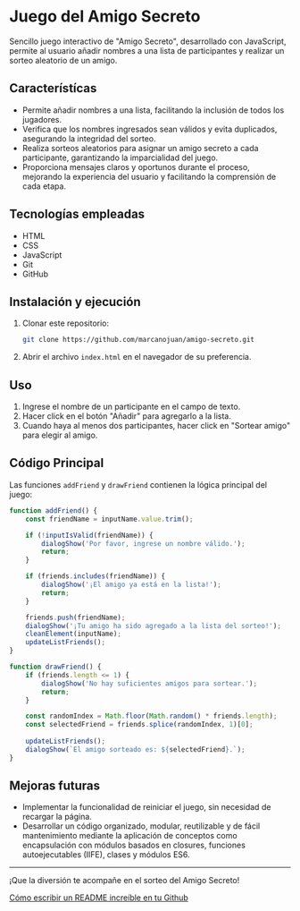# Juego del Amigo Secreto



Sencillo juego interactivo de "Amigo Secreto", desarrollado con JavaScript, permite al usuario añadir nombres a una lista de participantes y realizar un sorteo aleatorio de un amigo.

## Característícas

- Permite añadir nombres a una lista, facilitando la inclusión de todos los jugadores.
- Verifica que los nombres ingresados sean válidos y evita duplicados, asegurando la integridad del sorteo.
- Realiza sorteos aleatorios para asignar un amigo secreto a cada participante, garantizando la imparcialidad del juego.
- Proporciona mensajes claros y oportunos durante el proceso, mejorando la experiencia del usuario y facilitando la comprensión de cada etapa.

## Tecnologías empleadas

- HTML
- CSS
- JavaScript
- Git
- GitHub

## Instalación y ejecución

1. Clonar este repositorio:
   
   ```bash
   git clone https://github.com/marcanojuan/amigo-secreto.git
   ```

2. Abrir el archivo `index.html` en el navegador de su preferencia.

## Uso

1. Ingrese el nombre de un participante en el campo de texto.
2. Hacer click en el botón "Añadir" para agregarlo a la lista.
3. Cuando haya al menos dos participantes, hacer click en "Sortear amigo" para elegir al amigo.

## Código Principal

Las funciones `addFriend` y `drawFriend` contienen la lógica principal del juego:

```javascript
function addFriend() {
    const friendName = inputName.value.trim();

    if (!inputIsValid(friendName)) {
        dialogShow('Por favor, ingrese un nombre válido.');
        return;
    }

    if (friends.includes(friendName)) {
        dialogShow('¡El amigo ya está en la lista!');
        return;
    }

    friends.push(friendName);
    dialogShow('¡Tu amigo ha sido agregado a la lista del sorteo!');
    cleanElement(inputName);
    updateListFriends();
}
```

```javascript
function drawFriend() {
    if (friends.length <= 1) {
        dialogShow('No hay suficientes amigos para sortear.');
        return;
    }

    const randomIndex = Math.floor(Math.random() * friends.length);
    const selectedFriend = friends.splice(randomIndex, 1)[0];
    
    updateListFriends();
    dialogShow(`El amigo sorteado es: ${selectedFriend}.`);
}
```

## Mejoras futuras

- Implementar la funcionalidad de reiniciar el juego, sin necesidad de recargar la página.
- Desarrollar un código organizado, modular, reutilizable y de fácil mantenimiento mediante la aplicación de conceptos como encapsulación con módulos basados en closures, funciones autoejecutables (IIFE), clases y módulos ES6.

---

¡Que la diversión te acompañe en el sorteo del Amigo Secreto!

[Cómo escribir un README increíble en tu Github](https://www.aluracursos.com/blog/como-escribir-un-readme-increible-en-tu-github)

